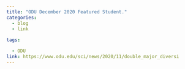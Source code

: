 ```yaml
---
title: "ODU December 2020 Featured Student."
categories:
  - blog
  - link
  
tags:

  - ODU
link: https://www.odu.edu/sci/news/2020/11/double_major_diversi
---
```

